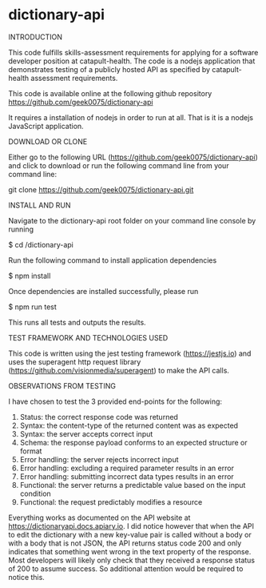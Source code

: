 # dictionary-api

INTRODUCTION

This code fulfills skills-assessment requirements for applying for a software developer position at catapult-health. The code is a nodejs application that demonstrates testing of a publicly hosted API as specified by catapult-health assessment requirements. 

This code is available online at the following github repository
https://github.com/geek0075/dictionary-api

It requires a installation of nodejs in order to run at all. That is it is a nodejs JavaScript application.

DOWNLOAD OR CLONE

Either go to the following URL (https://github.com/geek0075/dictionary-api) and click to download or run the following command line from your command line:

git clone https://github.com/geek0075/dictionary-api.git

INSTALL AND RUN

Navigate to the dictionary-api root folder on your command line console by running

$ cd /dictionary-api

Run the following command to install application dependencies

$ npm install

Once dependencies are installed successfully, please run

$ npm run test

This runs all tests and outputs the results.

TEST FRAMEWORK AND TECHNOLOGIES USED

This code is written using the jest testing framework (https://jestjs.io) and uses the superagent http request library (https://github.com/visionmedia/superagent) to make the API calls.

OBSERVATIONS FROM TESTING

I have chosen to test the 3 provided end-points for the following:

1. Status: the correct response code was returned
2. Syntax: the content-type of the returned content was as expected
3. Syntax: the server accepts correct input
4. Schema: the response payload conforms to an expected structure or format
5. Error handling: the server rejects incorrect input
6. Error handling: excluding a required parameter results in an error
7. Error handling: submitting incorrect data types results in an error
8. Functional: the server returns a predictable value based on the input condition
9. Functional: the request predictably modifies a resource

Everything works as documented on the API website at https://dictionaryapi.docs.apiary.io. I did notice however that when the API to edit the dictionary with a new key-value pair is called without a body or with a body that is not JSON, the API returns status code 200 and only indicates that something went wrong in the text property of the response. Most developers will likely only check that they received a response status of 200 to assume success. So additional attention would be required to notice this.
